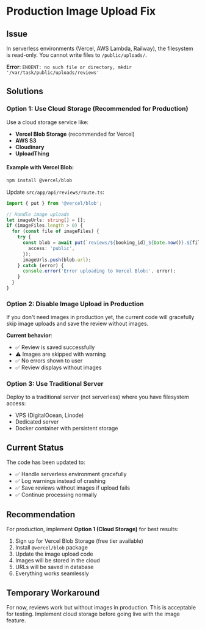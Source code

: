 # Production Image Upload Fix

## Issue

In serverless environments (Vercel, AWS Lambda, Railway), the filesystem is read-only. You cannot write files to `/public/uploads/`.

**Error**: `ENOENT: no such file or directory, mkdir '/var/task/public/uploads/reviews'`

## Solutions

### Option 1: Use Cloud Storage (Recommended for Production)

Use a cloud storage service like:
- **Vercel Blob Storage** (recommended for Vercel)
- **AWS S3**
- **Cloudinary**
- **UploadThing**

#### Example with Vercel Blob:

```bash
npm install @vercel/blob
```

Update `src/app/api/reviews/route.ts`:

```typescript
import { put } from '@vercel/blob';

// Handle image uploads
let imageUrls: string[] = [];
if (imageFiles.length > 0) {
  for (const file of imageFiles) {
    try {
      const blob = await put(`reviews/${booking_id}_${Date.now()}.${file.name.split('.').pop()}`, file, {
        access: 'public',
      });
      imageUrls.push(blob.url);
    } catch (error) {
      console.error('Error uploading to Vercel Blob:', error);
    }
  }
}
```

### Option 2: Disable Image Upload in Production

If you don't need images in production yet, the current code will gracefully skip image uploads and save the review without images.

**Current behavior**:
- ✅ Review is saved successfully
- ⚠️ Images are skipped with warning
- ✅ No errors shown to user
- ✅ Review displays without images

### Option 3: Use Traditional Server

Deploy to a traditional server (not serverless) where you have filesystem access:
- VPS (DigitalOcean, Linode)
- Dedicated server
- Docker container with persistent storage

## Current Status

The code has been updated to:
- ✅ Handle serverless environment gracefully
- ✅ Log warnings instead of crashing
- ✅ Save reviews without images if upload fails
- ✅ Continue processing normally

## Recommendation

For production, implement **Option 1 (Cloud Storage)** for best results:

1. Sign up for Vercel Blob Storage (free tier available)
2. Install `@vercel/blob` package
3. Update the image upload code
4. Images will be stored in the cloud
5. URLs will be saved in database
6. Everything works seamlessly

## Temporary Workaround

For now, reviews work but without images in production. This is acceptable for testing. Implement cloud storage before going live with the image feature.
